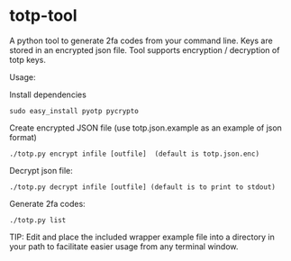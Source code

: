 # totp-tool
A python tool to generate 2fa codes from your command line.  Keys are stored in an encrypted json file.  Tool supports encryption / decryption of totp keys.

Usage:

Install dependencies

	sudo easy_install pyotp pycrypto

Create encrypted JSON file (use totp.json.example as an example of json format)

	./totp.py encrypt infile [outfile]  (default is totp.json.enc)

Decrypt json file:

	./totp.py decrypt infile [outfile] (default is to print to stdout)

Generate 2fa codes:

	./totp.py list


TIP: Edit and place the included wrapper example file into a directory in your path to facilitate easier usage from any terminal window.

